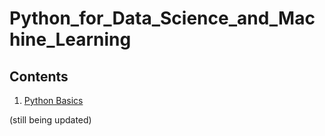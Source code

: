 # Python_for_Data_Science_and_Machine_Learning
## Contents  
1. <a href='https://github.com/Xiangyi-SDSU/Python_for_Data_Science_and_Machine_Learning/tree/main/Python_Basics)https://github.com/Xiangyi-SDSU/Python_for_Data_Science_and_Machine_Learning/tree/main/Python_Basics'>Python Basics</a>

(still being updated)
